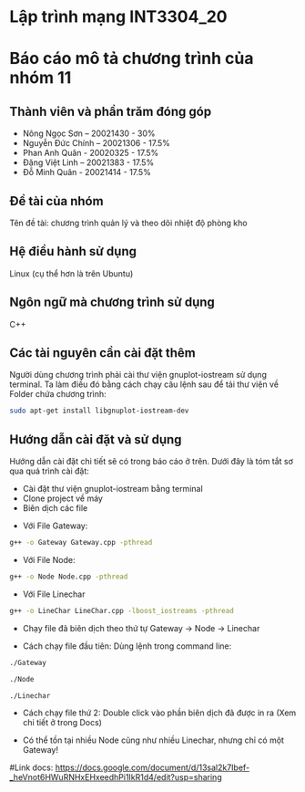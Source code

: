 # Lập trình mạng INT3304_20
# Báo cáo mô tả chương trình của nhóm 11

## Thành viên và phần trăm đóng góp
* Nông Ngọc Sơn – 20021430 - 30%
* Nguyễn Đức Chính – 20021306 - 17.5%
* Phan Anh Quân -  20020325 - 17.5%
* Đặng Việt Linh – 20021383 - 17.5%
* Đỗ Minh Quân - 20021414 - 17.5%

## Đề tài của nhóm
Tên đề tài: chương trình quản lý và theo dõi nhiệt độ phòng kho

## Hệ điều hành sử dụng
Linux (cụ thể hơn là trên Ubuntu)

## Ngôn ngữ mà chương trình sử dụng
C++

## Các tài nguyên cần cài đặt thêm
Người dùng chương trình phải cài thư viện gnuplot-iostream sử dụng terminal.
Ta làm điều đó bằng cách chạy câu lệnh sau để tải thư viện về Folder chứa chương trình: 
```bash
sudo apt-get install libgnuplot-iostream-dev
```

## Hướng dẫn cài đặt và sử dụng
Hướng dẫn cài đặt chi tiết sẽ có trong báo cáo ở trên. 
Dưới đây là tóm tắt sơ qua quá trình cài đặt:
* Cài đặt thư viện gnuplot-iostream bằng terminal
* Clone project về máy
* Biên dịch các file 
+ Với File Gateway:
```bash
g++ -o Gateway Gateway.cpp -pthread
```
+ Với File Node:
 ```bash
g++ -o Node Node.cpp -pthread
```
+ Với File Linechar
 ```bash
g++ -o LineChar LineChar.cpp -lboost_iostreams -pthread
```
* Chạy file đã biên dịch theo thứ tự Gateway -> Node -> Linechar
+ Cách chạy file đầu tiên: Dùng lệnh trong command line:
 ```bash
./Gateway 
```
 ```bash
./Node
```
 ```bash
./Linechar
```
+ Cách chạy file thứ 2: Double click vào phần biên dịch đã được in ra (Xem chi tiết ở trong Docs)

* Có thể tồn tại nhiều Node cũng như nhiều Linechar, nhưng chỉ có một Gateway!


#Link docs: https://docs.google.com/document/d/13sal2k7Ibef-_heVnot6HWuRNHxEHxeedhPi1IkR1d4/edit?usp=sharing
